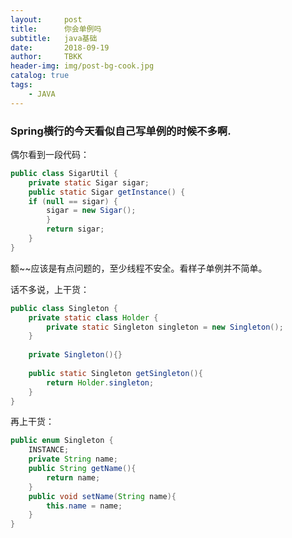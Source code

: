 ```yaml
---
layout:     post
title:      你会单例吗
subtitle:   java基础
date:       2018-09-19
author:     TBKK
header-img: img/post-bg-cook.jpg
catalog: true
tags:
    - JAVA
---
```


### Spring横行的今天看似自己写单例的时候不多啊.

偶尔看到一段代码：


``` java
public class SigarUtil {
    private static Sigar sigar;
    public static Sigar getInstance() {
    if (null == sigar) {
        sigar = new Sigar();
        }
        return sigar;
    }
}
``` 

额~~应该是有点问题的，至少线程不安全。看样子单例并不简单。

话不多说，上干货：

``` java
public class Singleton {
    private static class Holder {
        private static Singleton singleton = new Singleton();
    }
 
    private Singleton(){}
 
    public static Singleton getSingleton(){
        return Holder.singleton;
    }
}
``` 
再上干货：
``` java
public enum Singleton {
    INSTANCE;
    private String name;
    public String getName(){
        return name;
    }
    public void setName(String name){
        this.name = name;
    }
}
```

